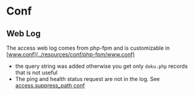# Conf


## Web Log

The access web log comes from php-fpm and is customizable in [www.conf](../resources/conf/php-fpm/www.conf)

* the query string was added otherwise you get only `doku.php` records that is not useful
* The ping and health status request are not in the log. See [access.suppress_path conf](../resources/conf/php-fpm/www.conf)

